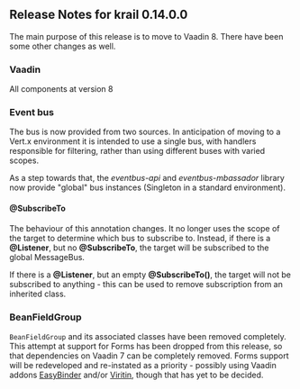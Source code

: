 ## Release Notes for krail 0.14.0.0

The main purpose of this release is to move to Vaadin 8.  There have been some other changes as well.

### Vaadin

All components at version 8

### Event bus
The bus is now provided from two sources.  In anticipation of moving to a Vert.x environment it is intended to use a single bus, with handlers responsible for filtering, rather than using different buses with varied scopes.

As a step towards that, the *eventbus-api* and *eventbus-mbassador* library now provide "global" bus instances (Singleton in a standard environment).

#### @SubscribeTo
The behaviour of this annotation changes.  It no longer uses the scope of the target to determine which bus to subscribe to.  Instead, if there is a **@Listener**, but no **@SubscribeTo**, the target will be subscribed to the global MessageBus.

If there is a **@Listener**, but an empty **@SubscribeTo()**, the target will not be subscribed to anything - this can be used to remove subscription from an inherited class.

### BeanFieldGroup

`BeanFieldGroup` and its associated classes have been removed completely.  This attempt at support for Forms has been dropped from this release, so that dependencies on Vaadin 7 can be completely removed. Forms support will be redeveloped and re-instated as a priority - possibly using Vaadin addons [EasyBinder](https://vaadin.com/directory/component/easybinder) and/or [Viritin](https://vaadin.com/directory/component/viritin), though that has yet to be decided.
 